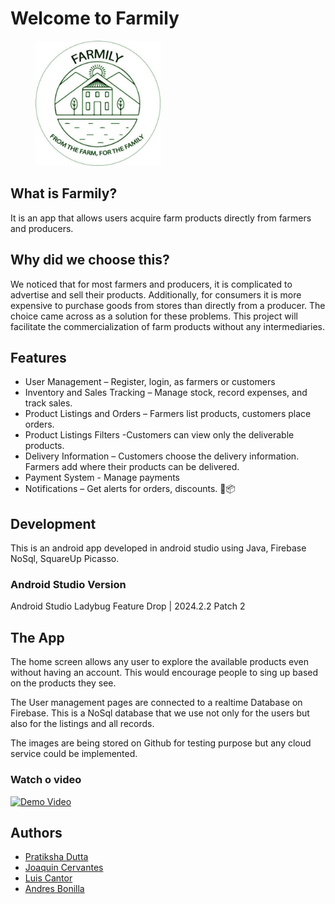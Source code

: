 
# Welcome to Farmily

<figure>
    <img src="/app/src/main/res/mipmap-xxhdpi/farmily_logo.jpg" width="200" height="auto" alt="homeScreen, Home Screen">
</figure>

## What is Farmily?
It is an app that allows users acquire farm products directly from farmers and producers.

## Why did we choose this?
We noticed that for most farmers and producers, it is complicated to advertise and sell their products. Additionally, for consumers it is more expensive to purchase goods from stores than directly from a producer.
The choice came across as a solution for these problems. This project will facilitate the commercialization of farm products without any intermediaries.

## Features
- User Management – Register, login, as farmers  or customers
- Inventory and  Sales Tracking – Manage stock, record expenses, and track sales.
- Product Listings  and Orders – Farmers list products, customers place orders.
- Product Listings  Filters -Customers can view only the deliverable products.
- Delivery Information – Customers choose the delivery information. Farmers add where their products can be delivered.
- Payment System - Manage payments
- Notifications – Get alerts for orders, discounts. 🚜📦

## Development
This is an android app developed in android studio using Java, Firebase NoSql, SquareUp Picasso.

### Android Studio Version
Android Studio Ladybug Feature Drop | 2024.2.2 Patch 2

## The App
The home screen allows any user to explore the available products even without having an account. This would encourage people to sing up based on the products they see.

The User management pages are connected to a realtime Database on Firebase. This is a NoSql database that we use not only for the users but also for the listings and all records.

The images are being stored on Github for testing purpose but any cloud service could be implemented.

### Watch o video

[![Demo Video](https://img.youtube.com/vi/9CKMqmhNcUc/0.jpg)](https://youtube.com/shorts/9CKMqmhNcUc?si=iBz6RVuczx_KhQfB)


## Authors
- [Pratiksha Dutta](https://github.com/Prats0509)
- [Joaquin Cervantes](https://github.com/JofeCC)
- [Luis Cantor](https://github.com/cantorLacs)
- [Andres Bonilla](https://github.com/Andres94b)